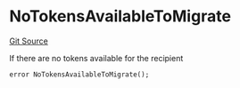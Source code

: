 # NoTokensAvailableToMigrate
[Git Source](https://github.com/FloorDAO/floor-v2/blob/fd4de86a192de96d73fe2e56a84ec542b57b1c69/src/contracts/migrations/MigrateFloorToken.sol)

If there are no tokens available for the recipient


```solidity
error NoTokensAvailableToMigrate();
```

